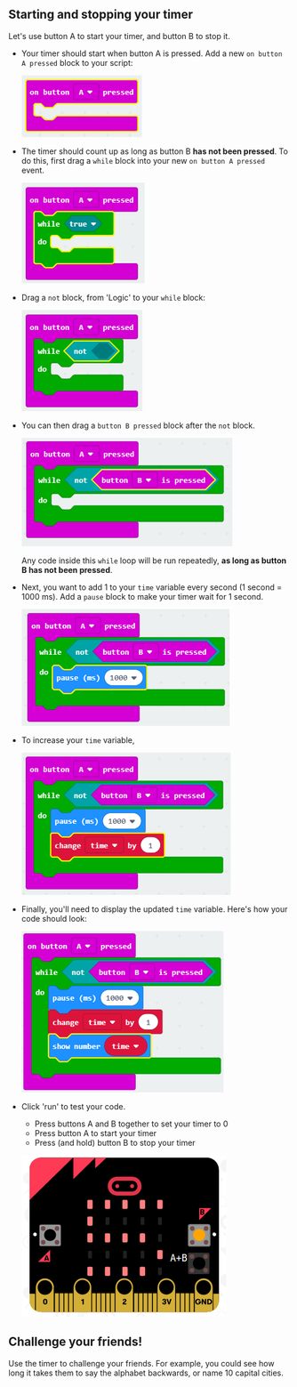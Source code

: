 ## Starting and stopping your timer

Let's use button A to start your timer, and button B to stop it.

+ Your timer should start when button A is pressed. Add a new `on button A pressed` block to your script:
    
    ![captura de pantalla](images/clock-a-pressed.png)

+ The timer should count up as long as button B **has not been pressed**. To do this, first drag a `while` block into your new `on button A pressed` event.
    
    ![captura de pantalla](images/clock-while.png)

+ Drag a `not` block, from 'Logic' to your `while` block:
    
    ![screenshot](images/clock-not.png)

+ You can then drag a `button B pressed` block after the `not` block.
    
    ![screenshot](images/clock-b-pressed.png)
    
    Any code inside this `while` loop will be run repeatedly, **as long as button B has not been pressed**.

+ Next, you want to add 1 to your `time` variable every second (1 second = 1000 ms). Add a `pause` block to make your timer wait for 1 second.
    
    ![screenshot](images/clock-pause.png)

+ To increase your `time` variable,
    
    ![captura de pantalla](images/clock-change-time.png)

+ Finally, you'll need to display the updated `time` variable. Here's how your code should look:
    
    ![captura de pantalla](images/clock-update.png)

+ Click 'run' to test your code.
    
    + Press buttons A and B together to set your timer to 0
    + Press button A to start your timer
    + Press (and hold) button B to stop your timer
    
    ![captura de pantalla](images/clock-test.png)

## Challenge your friends!

Use the timer to challenge your friends. For example, you could see how long it takes them to say the alphabet backwards, or name 10 capital cities.